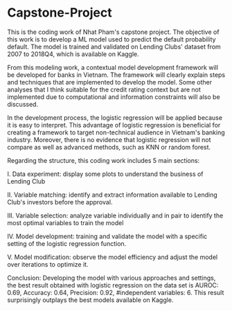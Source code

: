 # Capstone-Project
This is the coding work of Nhat Pham's capstone project.
The objective of this work is to develop a ML model used to predict the default probability default. The model is trained and validated on Lending Clubs' dataset from 2007 to 2018Q4, which is available on Kaggle.

From this modeling work, a contextual model development framework will be developed for banks in Vietnam. The framework will clearly explain steps and techniques that are implemented to develop the model. Some other analyses that I think suitable for the credit rating context but are not implemented due to computational and information constraints will also be discussed.

In the development process, the logistic regression will be applied because it is easy to interpret. This advantage of logistic regression is beneficial for creating a framework to target non-technical audience in Vietnam's banking industry. Moreover, there is no evidence that logistic regression will not compare as well as advanced methods, such as KNN or random forest.

Regarding the structure, this coding work includes 5 main sections:
 
  I. Data experiment: display some plots to understand the business of Lending Club

  II. Variable matching: identify and extract information available to Lending Club's investors before the approval. 

  III. Variable selection: analyze variable individually and in pair to identify the most optimal variables to train the model 

  IV. Model development: training and validate the model with a specific setting of the logistic regression function.

  V. Model modification: observe the model efficiency and adjust the model over iterations to optimize it.

Conclusion:
Developing the model with various approaches and settings, the best result obtained with logistic regression on the data set is AUROC: 0.69, Accuracy: 0.64, Precision: 0.92, #independent variables: 6. This result surprisingly outplays the best models available on Kaggle.
